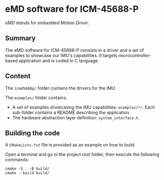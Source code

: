 # eMD software for ICM-45688-P

_eMD_ stands for _embedded Motion Driver_.

## Summary

The eMD software for ICM-45688-P consists in a driver and a set of examples to showcase our IMU's capabilities. It targets microcontroller-based application and is coded in C language.

## Content

The `icm45688p/` folder contains the drivers for the IMU.

The `examples/` folder contains:
* A set of examples showcasing the IMU capabilities: `examples/*/`. Each sub-folder contains a README describing the application. 
* The hardware abstraction layer definition: `system_interface.h`. 

## Building the code

A `CMakeLists.txt` file is provided as an example on how to build.

Open a terminal and go to the project root folder, then execute the following commands:

```
cmake -S . -B build/
cmake --build build/
```
